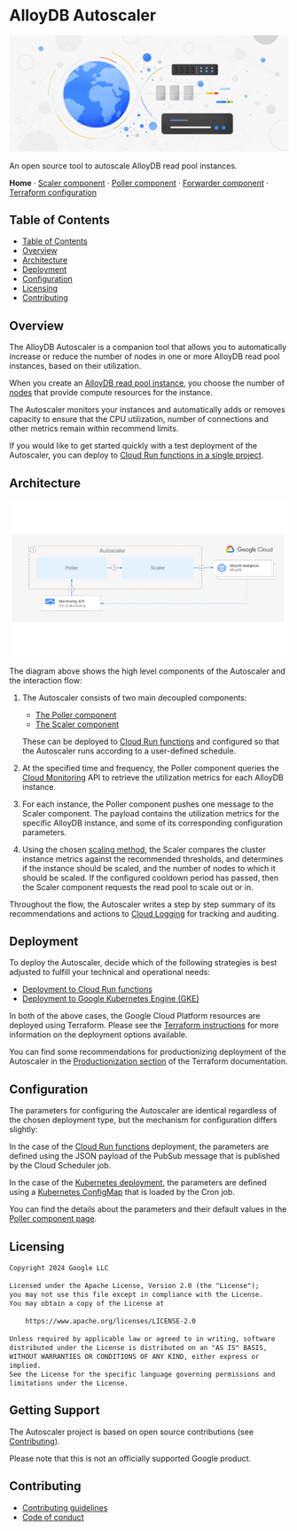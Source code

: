 # AlloyDB Autoscaler

![AlloyDB Autoscaler](./resources/hero-image.jpg)

An open source tool to autoscale AlloyDB read pool instances.

**Home** · [Scaler component](./src/alloydb-autoscaler/scaler/README.md) ·
[Poller component](./src/alloydb-autoscaler/poller/README.md) ·
[Forwarder component](./src/alloydb-autoscaler/forwarder/README.md) ·
[Terraform configuration](./terraform/README.md)

## Table of Contents

- [Table of Contents](#table-of-contents)
- [Overview](#overview)
- [Architecture](#architecture)
- [Deployment](#deployment)
- [Configuration](#configuration)
- [Licensing](#licensing)
- [Contributing](#contributing)

## Overview

The AlloyDB Autoscaler is a companion tool that allows you to automatically
increase or reduce the number of nodes in one or more AlloyDB read pool
instances, based on their utilization.

When you create an [AlloyDB read pool instance][alloydb-instance], you choose
the number of [nodes][compute-capacity] that provide compute resources for the
instance.

The Autoscaler monitors your instances and automatically adds or removes
capacity to ensure that the CPU utilization, number of connections and other
metrics remain within recommend limits.

If you would like to get started quickly with a test deployment of the
Autoscaler, you can deploy to [Cloud Run functions in a single
project][single-project-deployment].

## Architecture

![architecture-abstract](resources/architecture-abstract.png)

The diagram above shows the high level components of the Autoscaler and the
interaction flow:

1.  The Autoscaler consists of two main decoupled components:

    - [The Poller component][autoscaler-poller]
    - [The Scaler component][autoscaler-scaler]

    These can be deployed to [Cloud Run functions][cloud-functions] and
    configured so that the Autoscaler runs according to a user-defined schedule.

1.  At the specified time and frequency, the Poller component queries the [Cloud
    Monitoring][cloud-monitoring] API to retrieve the utilization metrics for
    each AlloyDB instance.

1.  For each instance, the Poller component pushes one message to the Scaler
    component. The payload contains the utilization metrics for the specific
    AlloyDB instance, and some of its corresponding configuration parameters.

1.  Using the chosen
    [scaling method](src/alloydb-autoscaler/scaler/README.md#scaling-methods),
    the Scaler compares the cluster instance metrics against the recommended
    thresholds, and determines if the instance should be scaled, and the number
    of nodes to which it should be scaled. If the configured cooldown period has
    passed, then the Scaler component requests the read pool to scale out or in.

Throughout the flow, the Autoscaler writes a step by step summary of its
recommendations and actions to [Cloud Logging][cloud-logging] for tracking and
auditing.

## Deployment

To deploy the Autoscaler, decide which of the following strategies is best
adjusted to fulfill your technical and operational needs:

- [Deployment to Cloud Run functions](terraform/alloydb-autoscaler/cloud-functions/README.md)
- [Deployment to Google Kubernetes Engine (GKE)](terraform/alloydb-autoscaler/gke/README.md)

In both of the above cases, the Google Cloud Platform resources are deployed
using Terraform. Please see the [Terraform instructions](terraform/README.md)
for more information on the deployment options available.

You can find some recommendations for productionizing deployment of the
Autoscaler in the
[Productionization section](terraform/README.md#productionization) of the
Terraform documentation.

## Configuration

The parameters for configuring the Autoscaler are identical regardless of the
chosen deployment type, but the mechanism for configuration differs slightly:

In the case of the
[Cloud Run functions](terraform/alloydb-autoscaler/cloud-functions/README.md#configuration)
deployment, the parameters are defined using the JSON payload of the PubSub
message that is published by the Cloud Scheduler job.

In the case of the
[Kubernetes deployment](terraform/alloydb-autoscaler/gke/README.md#configuration),
the parameters are defined using a [Kubernetes ConfigMap][configmap] that is
loaded by the Cron job.

You can find the details about the parameters and their default values in the
[Poller component page][autoscaler-poller].

## Licensing

```lang-none
Copyright 2024 Google LLC

Licensed under the Apache License, Version 2.0 (the "License");
you may not use this file except in compliance with the License.
You may obtain a copy of the License at

    https://www.apache.org/licenses/LICENSE-2.0

Unless required by applicable law or agreed to in writing, software
distributed under the License is distributed on an "AS IS" BASIS,
WITHOUT WARRANTIES OR CONDITIONS OF ANY KIND, either express or implied.
See the License for the specific language governing permissions and
limitations under the License.
```

## Getting Support

The Autoscaler project is based on open source contributions (see
[Contributing](README.md#contributing)).

Please note that this is not an officially supported Google product.

## Contributing

- [Contributing guidelines][contributing-guidelines]
- [Code of conduct][code-of-conduct]

<!-- LINKS: https://www.markdownguide.org/basic-syntax/#reference-style-links -->

[autoscaler-poller]: ./src/alloydb-autoscaler/poller/README.md
[autoscaler-scaler]: ./src/alloydb-autoscaler/scaler/README.md
[cloud-functions]: https://cloud.google.com/functions
[cloud-logging]: https://cloud.google.com/logging
[cloud-monitoring]: https://cloud.google.com/monitoring
[code-of-conduct]: ./code-of-conduct.md
[configmap]: https://kubernetes.io/docs/concepts/configuration/configmap
[compute-capacity]:
    https://cloud.google.com/alloydb/docs/instance-read-pool-create
[contributing-guidelines]: ./contributing.md
[alloydb-instance]: https://cloud.google.com/alloydb/docs/overview
[single-project-deployment]:
    ./terraform/alloydb-autoscaler/cloud-functions/per-project/README.md
